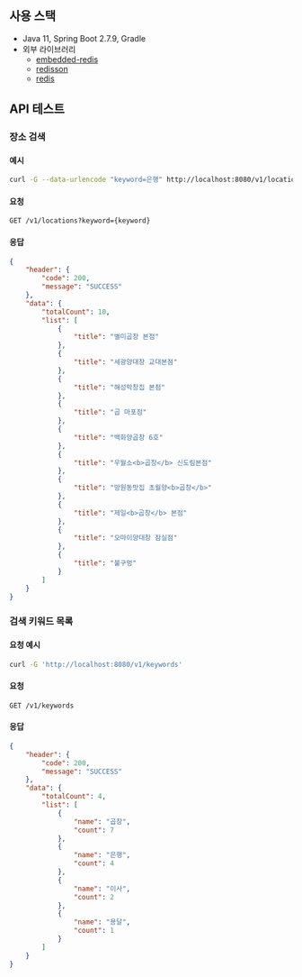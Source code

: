 
## 사용 스택
 
- Java 11, Spring Boot 2.7.9, Gradle
- 외부 라이브러리
  - [embedded-redis](https://github.com/ozimov/embedded-redis)
  - [redisson](https://github.com/redisson/redisson/tree/master/redisson-spring-boot-starter)
  - [redis](https://github.com/spring-projects/spring-data-redis)

## API 테스트

### 장소 검색
#### 예시
```bash
curl -G --data-urlencode "keyword=은행" http://localhost:8080/v1/locations 
```
#### 요청
```text
GET /v1/locations?keyword={keyword}
```
#### 응답
```json
{
    "header": {
        "code": 200,
        "message": "SUCCESS"
    },
    "data": {
        "totalCount": 10,
        "list": [
            {
                "title": "별미곱창 본점"
            },
            {
                "title": "세광양대창 교대본점"
            },
            {
                "title": "해성막창집 본점"
            },
            {
                "title": "곱 마포점"
            },
            {
                "title": "백화양곱창 6호"
            },
            {
                "title": "우월소<b>곱창</b> 신도림본점"
            },
            {
                "title": "망원동맛집 초월양<b>곱창</b>"
            },
            {
                "title": "제일<b>곱창</b> 본점"
            },
            {
                "title": "오마이양대창 잠실점"
            },
            {
                "title": "불구멍"
            }
        ]
    }
}
```

### 검색 키워드 목록
#### 요청 예시
```bash
curl -G 'http://localhost:8080/v1/keywords'
```
#### 요청
```text
GET /v1/keywords
```
#### 응답
```json
{
    "header": {
        "code": 200,
        "message": "SUCCESS"
    },
    "data": {
        "totalCount": 4,
        "list": [
            {
                "name": "곱창",
                "count": 7
            },
            {
                "name": "은행",
                "count": 4
            },
            {
                "name": "이사",
                "count": 2
            },
            {
                "name": "용달",
                "count": 1
            }
        ]
    }
}
```